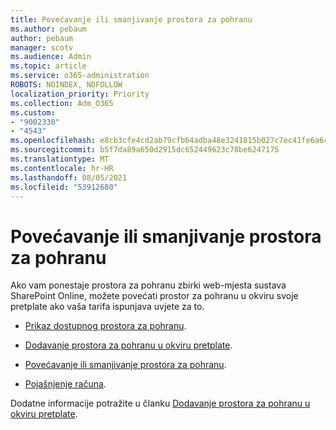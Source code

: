 ```yaml
---
title: Povećavanje ili smanjivanje prostora za pohranu
ms.author: pebaum
author: pebaum
manager: scotv
ms.audience: Admin
ms.topic: article
ms.service: o365-administration
ROBOTS: NOINDEX, NOFOLLOW
localization_priority: Priority
ms.collection: Adm_O365
ms.custom:
- "9002330"
- "4543"
ms.openlocfilehash: e8cb3cfe4cd2ab79cfb64adba48e3241815b027c7ec41fe6a640ba7baa34ae7e
ms.sourcegitcommit: b5f7da89a650d2915dc652449623c78be6247175
ms.translationtype: MT
ms.contentlocale: hr-HR
ms.lasthandoff: 08/05/2021
ms.locfileid: "53912680"
---
```

# <a name="increase-or-decrease-storage"></a>Povećavanje ili smanjivanje prostora za pohranu

Ako vam ponestaje prostora za pohranu zbirki web-mjesta sustava SharePoint Online, možete povećati prostor za pohranu u okviru svoje pretplate ako vaša tarifa ispunjava uvjete za to.  

- [Prikaz dostupnog prostora za pohranu](https://docs.microsoft.com/microsoft-365/commerce/add-storage-space?view=o365-worldwide#view-available-storage). 

- [Dodavanje prostora za pohranu u okviru pretplate](https://docs.microsoft.com/microsoft-365/commerce/add-storage-space?view=o365-worldwide#add-storage-to-your-subscription). 

- [Povećavanje ili smanjivanje prostora za pohranu](https://docs.microsoft.com/microsoft-365/commerce/add-storage-space?view=o365-worldwide#increase-or-decrease-storage). 

- [Pojašnjenje računa](https://docs.microsoft.com/microsoft-365/commerce/billing-and-payments/understand-your-invoice?view=o365-worldwide).

Dodatne informacije potražite u članku [Dodavanje prostora za pohranu u okviru pretplate](https://docs.microsoft.com/microsoft-365/commerce/add-storage-space?view=o365-worldwide). 
